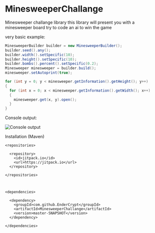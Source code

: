 # MinesweeperChallange

Minesweeper challange library
this library will present you with a minesweeper board
try to code an ai to win the game

very basic example:
```java
MinesweeperBuilder builder = new MinesweeperBuilder();
builder.seed().any();
builder.width().setSpecific(10);
builder.height().setSpecific(10);
builder.bombs().percent().setSpecific(0.2);
Minesweeper minesweeper = builder.build();
minesweeper.setAutoprint(true);

for (int y = 0; y < minesweeper.getInformation().getHeight(); y++)
{
  for (int x = 0; x < minesweeper.getInformation().getWidth(); x++)
  {
    minesweeper.get(x, y).open();
  }
}
```

Console output:

![Console output](https://image.prntscr.com/image/7_KCqz_ORaubrUrvZOhrzA.png)

Installation (Maven)

```maven
<repositories>
  
  <repository>
    <id>jitpack.io</id>
    <url>https://jitpack.io</url>
  </repository>

</repositories>



<dependencies>

  <dependency>
    <groupId>com.github.EnderCrypt</groupId>
    <artifactId>MinesweeperChallange</artifactId>
    <version>master-SNAPSHOT</version>
  </dependency>

</dependencies>
```
